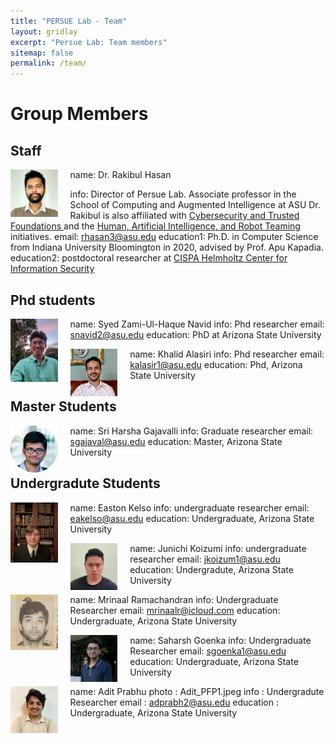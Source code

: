 ```yaml
---
title: "PERSUE Lab - Team"
layout: gridlay
excerpt: "Persue Lab: Team members"
sitemap: false
permalink: /team/
---
```


# Group Members

## Staff
 name: Dr. Rakibul Hasan
<img src="../img/dr_rakibul_hasan.png" alt="Dr. Rakibul Hasan" style="max-width: 15%; height: auto; float: left; margin-right: 20px;">

  info: Director of Persue Lab. Associate professor in the School of Computing and Augmented Intelligence at ASU
  Dr. Rakibul is also affiliated with <a href= "https://globalsecurity.asu.edu/expertise/cybersecurity-and-trusted-foundations/"> Cybersecurity and Trusted Foundations </a> and the <a href = "https://globalsecurity.asu.edu/expertise/human-artificial-intelligence-and-robot-teaming/">Human, Artificial Intelligence, and Robot Teaming </a> initiatives.
  email: rhasan3@asu.edu
  education1: Ph.D. in Computer Science from Indiana University Bloomington in 2020, advised by Prof. Apu Kapadia.
  education2: postdoctoral researcher at <a href= "https://cispa.de/en"> CISPA Helmholtz Center for Information Security</a> 
 

## Phd students 
  
name: Syed Zami-Ul-Haque Navid
<img src="../img/navid.jpg" alt="Syed Zami-Ul-Haque Navid" style="max-width: 15%; height: auto; float: left; margin-right: 20px;">
info: Phd researcher 
email: snavid2@asu.edu
education: PhD at Arizona State University

name: Khalid Alasiri
<img src="../img/Khalid.jpg" alt="Khalid Alasiri" style="max-width: 15%; height: auto; float: left; margin-right: 20px;">
info: Phd researcher 
email: kalasir1@asu.edu
education: Phd, Arizona State University 

## Master Students

name: Sri Harsha Gajavalli
<img src="../img/SriHarshaGajavalli-profilepic.png" alt="Sri Harsha Gajavilli" style="max-width: 15%; height: auto; float: left; margin-right: 20px;">
info: Graduate researcher 
email: sgajaval@asu.edu 
education: Master, Arizona State University 




## Undergradute Students 

name: Easton Kelso 
<img src="../img/easton_kelso.jpg" alt="Easton Kelso" style="max-width: 15%; height: auto; float: left; margin-right: 20px;">
info: undergraduate researcher 
email: eakelso@asu.edu
education: Undergraduate, Arizona State University 
  
name: Junichi Koizumi 
<img src="../img/Junichi .jpeg" alt="Junichi Koizumi" style="max-width: 15%; height: auto; float: left; margin-right: 20px;">
info: undergraduate researcher 
email: jkoizum1@asu.edu
education: Undergradute, Arizona State University 

name: Mrinaal Ramachandran
<img src="../img/Mrinaal.jpeg" alt="Mrinaal Ramachandran" style="max-width: 15%; height: auto; float: left; margin-right: 20px;">
info: Undergraduate Researcher 
email: mrinaalr@icloud.com
education: Undergraduate, Arizona State University 

name: Saharsh Goenka
<img src="../img/saharsh.png" alt="Saharsh Goenka" style="max-width: 15%; height: auto; float: left; margin-right: 20px;">
info: Undergraduate Researcher 
email: sgoenka1@asu.edu
education: Undergraduate, Arizona State University 

name: Adit Prabhu
<img src="../img/Adit_PFP1.jpeg" alt="Adit Prabhu" style="max-width: 15%; height: auto; float: left; margin-right: 20px;">
photo : Adit_PFP1.jpeg
info : Undergradute Researcher 
email : adprabh2@asu.edu
education : Undergraduate, Arizona State University 
  
 

